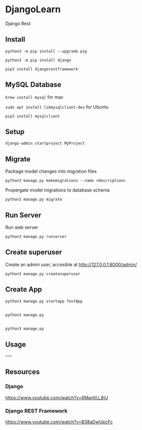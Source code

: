 # DjangoLearn

Django Rest 

## Install
```python3 -m pip install --upgrade pip```

```python3 -m pip install django```

```pip3 install djangorestframework```

## MySQL Database 
```brew install mysql``` for mac

```sudo apt install libmysqlclient-dev``` for Ubuntu

```pip3 install mysqlclient```

## Setup
```django-admin startproject MyProject```

## Migrate 
Package model changes into migration files

```python3 manage.py makemigrations --name <description>``` 

Propergate model migrations to database schema

```python3 manage.py migrate```

## Run Server 
Run web server 

```python3 manage.py runserver```

## Create superuser 
Create an admin user, accesible at <http://127.0.0.1:8000/admin/>

```python3 manage.py createsuperuser```

## Create App 
```python3 manage.py startapp TestApp```

## 
```python3 manage.py ```

## 
```python3 manage.py ```

## Usage
```python 
>>> 
```

## Resources 
### Django 
<https://www.youtube.com/watch?v=6ManltU_8iU>
### Django REST Framework 
https://www.youtube.com/watch?v=B38aDwUpcFc
